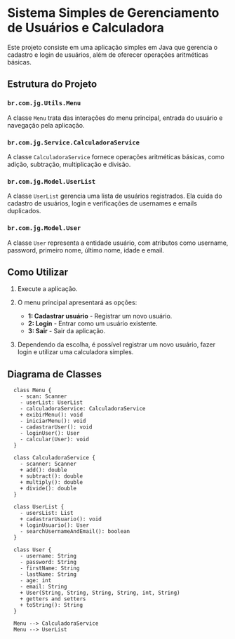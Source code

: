 # Sistema Simples de Gerenciamento de Usuários e Calculadora

Este projeto consiste em uma aplicação simples em Java que gerencia o cadastro e login de usuários, além de oferecer operações aritméticas básicas.

## Estrutura do Projeto

### `br.com.jg.Utils.Menu`

A classe `Menu` trata das interações do menu principal, entrada do usuário e navegação pela aplicação.

### `br.com.jg.Service.CalculadoraService`

A classe `CalculadoraService` fornece operações aritméticas básicas, como adição, subtração, multiplicação e divisão.

### `br.com.jg.Model.UserList`

A classe `UserList` gerencia uma lista de usuários registrados. Ela cuida do cadastro de usuários, login e verificações de usernames e emails duplicados.

### `br.com.jg.Model.User`

A classe `User` representa a entidade usuário, com atributos como username, password, primeiro nome, último nome, idade e email.

## Como Utilizar

1. Execute a aplicação.
2. O menu principal apresentará as opções:
   - **1: Cadastrar usuário** - Registrar um novo usuário.
   - **2: Login** - Entrar como um usuário existente.
   - **3: Sair** - Sair da aplicação.

3. Dependendo da escolha, é possível registrar um novo usuário, fazer login e utilizar uma calculadora simples.

## Diagrama de Classes

```mermaid
  class Menu {
    - scan: Scanner
    - userList: UserList
    - calculadoraService: CalculadoraService
    + exibirMenu(): void
    - iniciarMenu(): void
    - cadastrarUser(): void
    - loginUser(): User
    - calcular(User): void
  }

  class CalculadoraService {
    - scanner: Scanner
    + add(): double
    + subtract(): double
    + multiply(): double
    + divide(): double
  }

  class UserList {
    - usersList: List
    + cadastrarUsuario(): void
    + loginUsuario(): User
    - searchUsernameAndEmail(): boolean
  }

  class User {
    - username: String
    - password: String
    - firstName: String
    - lastName: String
    - age: int
    - email: String
    + User(String, String, String, String, int, String)
    + getters and setters
    + toString(): String
  }

  Menu --> CalculadoraService
  Menu --> UserList

